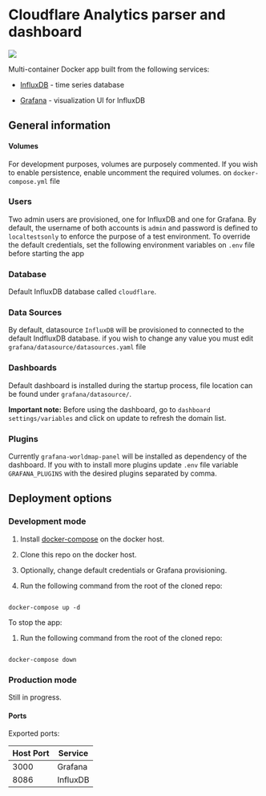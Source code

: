 # Cloudflare Analytics parser and dashboard 

![](http://i.imgur.com/DnGdaj2.png)

  

Multi-container Docker app built from the following services:

  

*  [InfluxDB](https://github.com/influxdata/influxdb) - time series database

*  [Grafana](https://github.com/grafana/grafana) - visualization UI for InfluxDB

  
  

## General information

#### Volumes

For development purposes, volumes are purposely commented. If you wish to enable persistence, enable uncomment the required volumes. on `docker-compose.yml` file

  

### Users

  

Two admin users are provisioned, one for InfluxDB and one for Grafana. By default, the username of both accounts is `admin` and password is defined to `localtestsonly` to enforce the purpose of a test environment. To override the default credentials, set the following environment variables on `.env` file before starting the app

  

### Database

  

Default InfluxDB database called `cloudflare`.

  

### Data Sources

  

By default, datasource `InfluxDB` will be provisioned to connected to the default IndfluxDB database. if you wish to change any value you must edit `grafana/datasource/datasources.yaml` file

  

### Dashboards
Default dashboard is installed during the startup process, file location can be found under `grafana/datasource/`. 

**Important note:** Before using the dashboard, go to `dashboard settings/variables` and click on update to refresh the domain list.

  

### Plugins

Currently `grafana-worldmap-panel` will be installed as dependency of the dashboard. If you with to install more plugins update `.env` file variable `GRAFANA_PLUGINS` with the desired plugins separated by comma.

  

## Deployment options

  

### Development mode

  

1. Install [docker-compose](https://docs.docker.com/compose/install/) on the docker host.

1. Clone this repo on the docker host.

1. Optionally, change default credentials or Grafana provisioning.

1. Run the following command from the root of the cloned repo:

```

docker-compose up -d

```

  

To stop the app:

  

1. Run the following command from the root of the cloned repo:

```

docker-compose down

```

### Production mode

Still in progress.
  

#### Ports

  

Exported ports:

| Host Port | Service |
|--|--|
| 3000 | Grafana |
| 8086 | InfluxDB |

